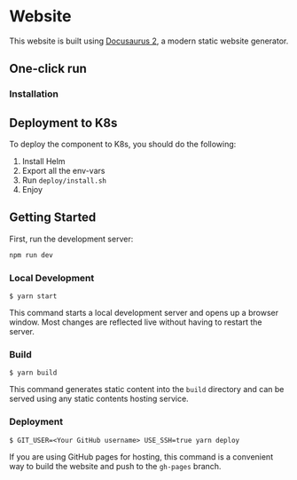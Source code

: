 # Website

This website is built using [Docusaurus 2](https://docusaurus.io/), a modern static website generator.
## One-click run

### Installation

## Deployment to K8s

To deploy the component to K8s, you should do the following:

1. Install Helm
2. Export all the env-vars
3. Run `deploy/install.sh`
4. Enjoy

## Getting Started

First, run the development server:

```bash
npm run dev
```

### Local Development

```
$ yarn start
```

This command starts a local development server and opens up a browser window. Most changes are reflected live without having to restart the server.

### Build

```
$ yarn build
```

This command generates static content into the `build` directory and can be served using any static contents hosting service.

### Deployment

```
$ GIT_USER=<Your GitHub username> USE_SSH=true yarn deploy
```

If you are using GitHub pages for hosting, this command is a convenient way to build the website and push to the `gh-pages` branch.
